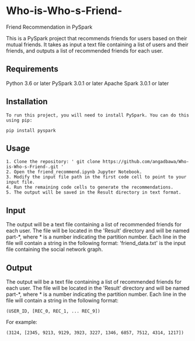 # Who-is-Who-s-Friend-
 Friend Recommendation  in PySpark

This is a PySpark project that recommends friends for users based on their mutual friends. It takes as input a text file containing a list of users and their friends, and outputs a list of recommended friends for each user.

## Requirements

Python 3.6 or later
PySpark 3.0.1 or later
Apache Spark 3.0.1 or later

## Installation
```
To run this project, you will need to install PySpark. You can do this using pip:

pip install pyspark
```

## Usage
```
1. Clone the repository: ' git clone https://github.com/angadbawa/Who-is-Who-s-Friend-.git '
2. Open the friend_recommend.ipynb Jupyter Notebook.
3. Modify the input file path in the first code cell to point to your input file.
4. Run the remaining code cells to generate the recommendations.
5. The output will be saved in the Result directory in text format.
```


## Input

The output will be a text file containing a list of recommended friends for each user. The file will be located in the 'Result'  directory and will be named part-*, where * is a number indicating the partition number. Each line in the file will contain a string in the following format:
'friend_data.txt' is the input file containing the social network graph.

## Output

The output will be a text file containing a list of recommended friends for each user. The file will be located in the 'Result'  directory and will be named part-*, where * is a number indicating the partition number. Each line in the file will contain a string in the following format:

```
(USER_ID, [REC_0, REC_1, ... REC_9])
```

For example:
```
(3124, [2345, 9213, 9129, 3923, 3227, 1346, 6857, 7512, 4314, 1217])
```

